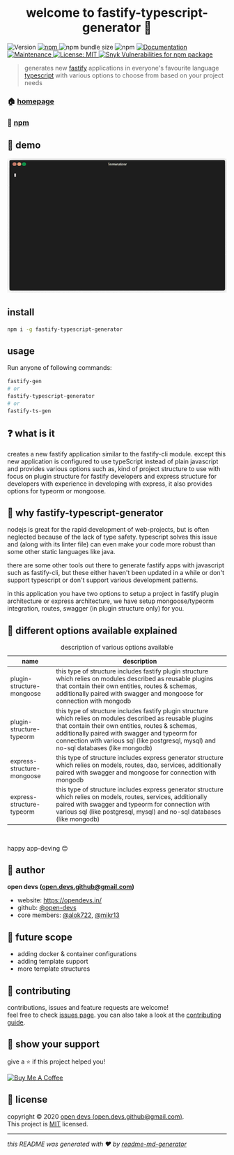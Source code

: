 <h1 align="center">welcome to fastify-typescript-generator 👋</h1>
<p>
  <img alt="Version" src="https://img.shields.io/github/package-json/v/open-devs/fastify-typescript-generator" />
  <a href="https://www.npmjs.com/package/fastify-typescript-generator" target="_blank">
    <img alt="npm" src="https://img.shields.io/npm/v/fastify-typescript-generator">
  </a>
  <img alt="npm bundle size" src="https://img.shields.io/bundlephobia/minzip/fastify-typescript-generator">
  <img alt="npm" src="https://img.shields.io/npm/dm/fastify-typescript-generator">
  <a href="https://github.com/open-devs/fastify-typescript-generator#readme" target="_blank">
    <img alt="Documentation" src="https://img.shields.io/badge/documentation-yes-blue.svg" />
  </a>
  <a href="https://github.com/open-devs/fastify-typescript-generator/graphs/commit-activity" target="_blank">
    <img alt="Maintenance" src="https://img.shields.io/badge/Maintained-yes-blue.svg" />
  </a>
  <a href="https://github.com/open-devs/fastify-typescript-generator/blob/master/LICENSE" target="_blank">
  <img alt="License: MIT" src="https://img.shields.io/npm/l/fastify-typescript-generator" />
  <img alt="Snyk Vulnerabilities for npm package" src="https://img.shields.io/snyk/vulnerabilities/npm/fastify-typescript-generator">
  </a>
</p>

> generates new [fastify](https://www.fastify.io/) applications in everyone's favourite language [typescript](https://github.com/microsoft/TypeScript) with various options to choose from based on your project needs

### 🏠 [homepage](https://github.com/open-devs/fastify-typescript-generator#readme)

### 📰 [npm](https://www.npmjs.com/package/fastify-typescript-generator)

## 📸 demo

![fastify-typescript-generator-demo](.demo/fastify-ts-gen-demo.gif)

## install

```sh
npm i -g fastify-typescript-generator
```

## usage

Run anyone of following commands:

```sh
fastify-gen
# or
fastify-typescript-generator
# or
fastify-ts-gen
```

## ❓ what is it

creates a new fastify application similar to the fastify-cli module. except this new application is configured to use typeScript instead of plain javascript and provides various options such as, kind of project structure to use with focus on plugin structure for fastify developers and express structure for developers with experience in developing with express, it also provides options for typeorm or mongoose.

## 🤔 why fastify-typescript-generator

nodejs is great for the rapid development of web-projects, but is often neglected because of the lack of type safety. typescript solves this issue and (along with its linter file) can even make your code more robust than some other static languages like java.

there are some other tools out there to generate fastify apps with javascript such as fastify-cli, but these either haven't been updated in a while or don't support typescript or don't support various development patterns.

in this application you have two options to setup a project in fastify plugin architecture or express architecture, we have setup mongoose/typeorm integration, routes, swagger (in plugin structure only) for you.

## 📜 different options available explained

<table>
<caption>description of various options available</caption>
<thead>
<tr>
<th>name</th>
<th>description</th>
</tr>
</thead>
<tbody>
<tr>
<td>plugin-structure-mongoose</td>
<td>this type of structure includes fastify plugin structure which relies on modules described as reusable plugins that contain their own entities, routes & schemas, additionally paired with swagger and mongoose for connection with mongodb</td>
</tr>
<tr>
<td>plugin-structure-typeorm</td>
<td>this type of structure includes fastify plugin structure which relies on modules described as reusable plugins that contain their own entities, routes & schemas, additionally paired with swagger and typeorm for connection with various sql (like postgresql, mysql) and no-sql databases (like mongodb)</td>
</tr>
<tr>
<td>express-structure-mongoose</td>
<td>this type of structure includes express generator structure which relies on models, routes, dao, services, additionally paired with swagger and mongoose for connection with mongodb</td>
</tr>
<tr>
<td>express-structure-typeorm</td>
<td>this type of structure includes express generator structure which relies on models, routes, services, additionally paired with swagger and typeorm for connection with various sql (like postgresql, mysql) and no-sql databases (like mongodb)</td>
</tr>
</tbody>
</table>
<br>

happy app-deving 😊

## 👤 author

 **open devs (open.devs.github@gmail.com)**

* website: https://opendevs.in/
* github: [@open-devs](https://github.com/open-devs)
* core members: [@alok722](https://github.com/alok722), [@mikr13](https://github.com/mikr13)

## 🚀 future scope

* adding docker & container configurations
* adding template support
* more template structures

## 🤝 contributing

contributions, issues and feature requests are welcome!<br />feel free to check [issues page](https://github.com/open-devs/fastify-typescript-generator/issues). you can also take a look at the [contributing guide](https://github.com/open-devs/fastify-typescript-generator/blob/master/CONTRIBUTING.md).

## 🙌 show your support

give a ⭐️ if this project helped you!

<a href="https://www.buymeacoffee.com/opendevs" target="_blank"><img src="https://cdn.buymeacoffee.com/buttons/default-orange.png" alt="Buy Me A Coffee" height="41" width="174"></a>

## 📝 license

copyright © 2020 [open devs (open.devs.github@gmail.com)](https://github.com/open-devs).<br />
This project is [MIT](https://github.com/open-devs/fastify-typescript-generator/blob/master/LICENSE) licensed.

***
_this README was generated with ❤️ by [readme-md-generator](https://github.com/kefranabg/readme-md-generator)_